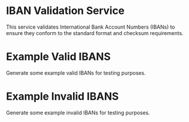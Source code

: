 ﻿# IBAN Validation Service
This service validates International Bank Account Numbers (IBANs) to ensure they conform to the standard format and checksum requirements.

# Example Valid IBANS
Generate some example valid IBANs for testing purposes.

# Example Invalid IBANS
Generate some example invalid IBANs for testing purposes.

